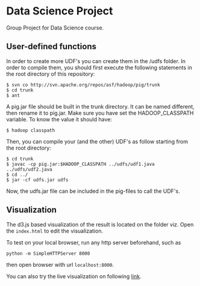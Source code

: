 # Data Science Project
Group Project for Data Science course.

## User-defined functions
In order to create more UDF's you can create them in the /udfs folder. In order to compile them, you should first execute the following statements in the root directory of this repository:
```
$ svn co http://svn.apache.org/repos/asf/hadoop/pig/trunk
$ cd trunk
$ ant
```
A pig.jar file should be built in the trunk directory. It can be named different, then rename it to pig.jar. Make sure you have set the HADOOP_CLASSPATH variable. To know the value it should have:
```
$ hadoop classpath
```
Then, you can compile your (and the other) UDF's as follow starting from the root directory:
```
$ cd trunk
$ javac -cp pig.jar:$HADOOP_CLASSPATH ../udfs/udf1.java ../udfs/udf2.java
$ cd ../
$ jar -cf udfs.jar udfs
```
Now, the udfs.jar file can be included in the pig-files to call the UDF's.

## Visualization

The d3.js based visualization of the result is located on the folder viz. Open the `index.html` to edit the visualization.

To test on your local browser, run any http server beforehand, such as
```
python -m SimpleHTTPServer 8000
```

then open browser with url `localhost:8000`. 

You can also try the live visualization on following [link](http://homepage.tudelft.nl/9k0y3/).
